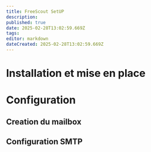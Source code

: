 ```yaml
---
title: FreeScout SetUP
description: 
published: true
date: 2025-02-28T13:02:59.669Z
tags: 
editor: markdown
dateCreated: 2025-02-28T13:02:59.669Z
---
```


# Installation et mise en place



# Configuration

## Creation du mailbox

## Configuration SMTP


